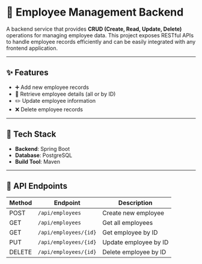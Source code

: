 # 👥 Employee Management Backend

A backend service that provides **CRUD (Create, Read, Update, Delete)** operations for managing employee data. This project exposes RESTful APIs to handle employee records efficiently and can be easily integrated with any frontend application.

---

## ✨ Features
- ➕ Add new employee records  
- 📄 Retrieve employee details (all or by ID)  
- ✏️ Update employee information  
- ❌ Delete employee records  

---

## 🚀 Tech Stack
- **Backend**: Spring Boot 
- **Database**: PostgreSQL
- **Build Tool**: Maven

---

## 📡 API Endpoints

| Method | Endpoint              | Description                |
|--------|-----------------------|----------------------------|
| POST   | `/api/employees`      | Create new employee        |
| GET    | `/api/employees`      | Get all employees          |
| GET    | `/api/employees/{id}` | Get employee by ID         |
| PUT    | `/api/employees/{id}` | Update employee by ID      |
| DELETE | `/api/employees/{id}` | Delete employee by ID      |

